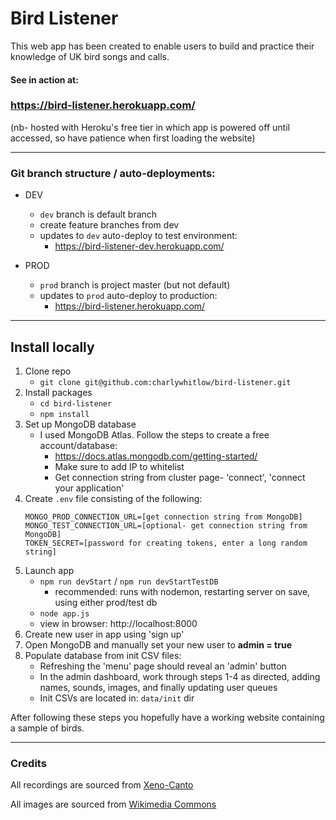 
# Bird Listener

This web app has been created to enable users to build and practice their knowledge of UK bird songs and calls.

#### See in action at:
### https://bird-listener.herokuapp.com/
(nb- hosted with Heroku's free tier in which app is powered off until accessed, so have patience when first loading the website)
_______________________________________________________________________________
### Git branch structure / auto-deployments:

* DEV
    * `dev` branch is default branch
    * create feature branches from dev
    * updates to `dev` auto-deploy to test environment:
        * https://bird-listener-dev.herokuapp.com/

* PROD
    * `prod` branch is project master (but not default)
    * updates to `prod` auto-deploy to production:
        * https://bird-listener.herokuapp.com/
_______________________________________________________________________________
## Install locally

1. Clone repo
    * `git clone git@github.com:charlywhitlow/bird-listener.git`
2. Install packages
    * `cd bird-listener`
    * `npm install`
3. Set up MongoDB database
    * I used MongoDB Atlas. Follow the steps to create a free account/database:
        * https://docs.atlas.mongodb.com/getting-started/
        * Make sure to add IP to whitelist
        * Get connection string from cluster page- 'connect', 'connect your application'
4. Create `.env` file consisting of the following:
    ```
    MONGO_PROD_CONNECTION_URL=[get connection string from MongoDB]
    MONGO_TEST_CONNECTION_URL=[optional- get connection string from MongoDB]
    TOKEN_SECRET=[password for creating tokens, enter a long random string]
    ```
5. Launch app
    * `npm run devStart` / `npm run devStartTestDB`
        * recommended: runs with nodemon, restarting server on save, using either prod/test db
    * `node app.js`
    * view in browser: http://localhost:8000
6. Create new user in app using 'sign up'
7. Open MongoDB and manually set your new user to **admin = true**
8. Populate database from init CSV files:
    * Refreshing the 'menu' page should reveal an 'admin' button
    * In the admin dashboard, work through steps 1-4 as directed, adding names, sounds, images, and finally updating user queues
    * Init CSVs are located in: `data/init` dir

After following these steps you hopefully have a working website containing a sample of birds.
_______________________________________________________________________________
### Credits

All recordings are sourced from [Xeno-Canto](https://www.xeno-canto.org/)

All images are sourced from [Wikimedia Commons](https://commons.wikimedia.org/wiki/Commons:Welcome)
